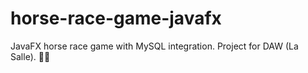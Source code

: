 # horse-race-game-javafx
JavaFX horse race game with MySQL integration. Project for DAW (La Salle). 🎲🐎

